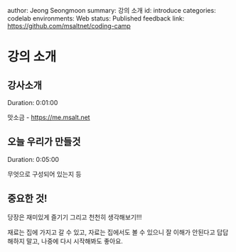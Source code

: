 author: Jeong Seongmoon
summary: 강의 소개
id: introduce
categories: codelab
environments: Web
status: Published
feedback link: https://github.com/msaltnet/coding-camp

# 강의 소개

## 강사소개
Duration: 0:01:00

맛소금 - https://me.msalt.net

## 오늘 우리가 만들것
Duration: 0:05:00

무엇으로 구성되어 있는지 등

## 중요한 것!
당장은 재미있게 즐기기 그리고 천천히 생각해보기!!!

재료는 집에 가지고 갈 수 있고, 자료는 집에서도 볼 수 있으니 잘 이해가 안된다고 답답해하지 말고, 나중에 다시 시작해봐도 좋아요.
